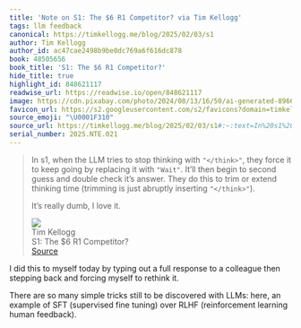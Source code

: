 ```yaml
---
title: 'Note on S1: The $6 R1 Competitor? via Tim Kellogg'
tags: llm feedback
canonical: https://timkellogg.me/blog/2025/02/03/s1
author: Tim Kellogg
author_id: ac47cae2498b9be0dc769a6f616dc878
book: 48505656
book_title: 'S1: The $6 R1 Competitor?'
hide_title: true
highlight_id: 848621117
readwise_url: https://readwise.io/open/848621117
image: https://cdn.pixabay.com/photo/2024/08/13/16/50/ai-generated-8966531_960_720.png
favicon_url: https://s2.googleusercontent.com/s2/favicons?domain=timkellogg.me
source_emoji: "\U0001F310"
source_url: https://timkellogg.me/blog/2025/02/03/s1#:~:text=In%20s1%2C%20when,I%20love%20it.
serial_number: 2025.NTE.021
---
```

> In s1, when the LLM tries to stop thinking with `"</think>"`, they force it to keep going by replacing it with `"Wait"`. It’ll then begin to second guess and double check it’s answer. They do this to trim or extend thinking time (trimming is just abruptly inserting `"</think>"`).
> 
> It’s really dumb, I love it.
> <div class="quoteback-footer"><div class="quoteback-avatar"><img class="mini-favicon" src="https://s2.googleusercontent.com/s2/favicons?domain=timkellogg.me"></div><div class="quoteback-metadata"><div class="metadata-inner"><span style="display:none">FROM:</span><div aria-label="Tim Kellogg" class="quoteback-author"> Tim Kellogg</div><div aria-label="S1: The $6 R1 Competitor?" class="quoteback-title"> S1: The $6 R1 Competitor?</div></div></div><div class="quoteback-backlink"><a target="_blank" aria-label="go to the full text of this quotation" rel="noopener" href="https://timkellogg.me/blog/2025/02/03/s1#:~:text=In%20s1%2C%20when,I%20love%20it." class="quoteback-arrow"> Source</a></div></div>

I did this to myself today by typing out a full response to a colleague then stepping back and forcing myself to rethink it.

There are so many simple tricks still to be discovered with LLMs: here, an example of SFT (supervised fine tuning) over RLHF (reinforcement learning human feedback).